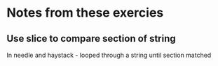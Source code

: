 # Notes from these exercies

## Use slice to compare section of string

In needle and haystack - looped through a string until section matched
